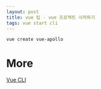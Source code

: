 ```yaml
---
layout: post
title: vue 팁 - vue 프로젝트 시작하기
tags: vue start cli
---
```


```
vue create vue-apollo

```

# More
[Vue CLI](https://cli.vuejs.org)
